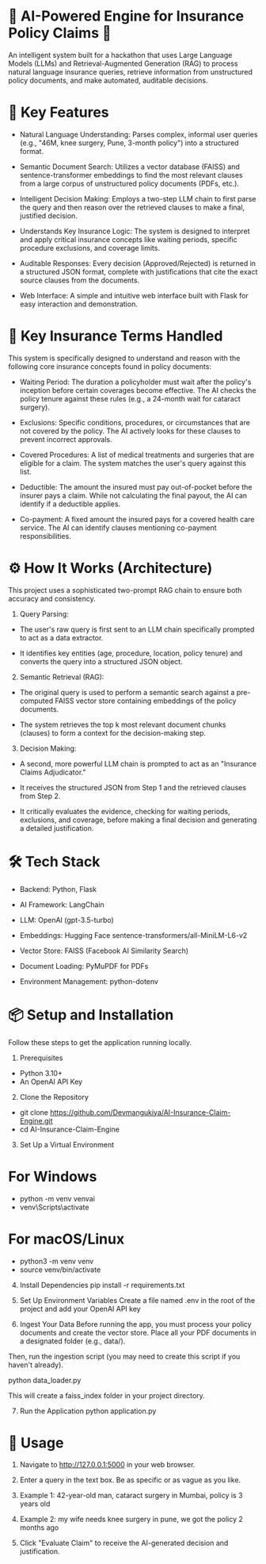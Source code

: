 # 🤖 AI-Powered Engine for Insurance Policy Claims 🤖
An intelligent system built for a hackathon that uses Large Language Models (LLMs) and Retrieval-Augmented Generation (RAG) to process natural language insurance queries, retrieve information from unstructured policy documents, and make automated, auditable decisions.

# 🚀 Key Features
  - Natural Language Understanding: Parses complex, informal user queries (e.g., "46M, knee surgery, Pune, 3-month policy") into a structured format.

  - Semantic Document Search: Utilizes a vector database (FAISS) and sentence-transformer embeddings to find the most relevant clauses from a large corpus of unstructured policy documents (PDFs, etc.).

  - Intelligent Decision Making: Employs a two-step LLM chain to first parse the query and then reason over the retrieved clauses to make a final, justified decision.

  - Understands Key Insurance Logic: The system is designed to interpret and apply critical insurance concepts like waiting periods, specific procedure exclusions, and coverage limits.

  - Auditable Responses: Every decision (Approved/Rejected) is returned in a structured JSON format, complete with justifications that cite the exact source clauses from the documents.

  - Web Interface: A simple and intuitive web interface built with Flask for easy interaction and demonstration.

# 🔑 Key Insurance Terms Handled
This system is specifically designed to understand and reason with the following core insurance concepts found in policy documents:

  - Waiting Period: The duration a policyholder must wait after the policy's inception before certain coverages become effective. The AI checks the policy tenure against these rules (e.g., a 24-month wait for cataract surgery).

  - Exclusions: Specific conditions, procedures, or circumstances that are not covered by the policy. The AI actively looks for these clauses to prevent incorrect approvals.

  - Covered Procedures: A list of medical treatments and surgeries that are eligible for a claim. The system matches the user's query against this list.

  - Deductible: The amount the insured must pay out-of-pocket before the insurer pays a claim. While not calculating the final payout, the AI can identify if a deductible applies.

  - Co-payment: A fixed amount the insured pays for a covered health care service. The AI can identify clauses mentioning co-payment responsibilities.

# ⚙️ How It Works (Architecture)
This project uses a sophisticated two-prompt RAG chain to ensure both accuracy and consistency.

1. Query Parsing:

  - The user's raw query is first sent to an LLM chain specifically prompted to act as a data extractor.

  - It identifies key entities (age, procedure, location, policy tenure) and converts the query into a structured JSON object.

2. Semantic Retrieval (RAG):

  - The original query is used to perform a semantic search against a pre-computed FAISS vector store containing embeddings of the policy documents.

  - The system retrieves the top k most relevant document chunks (clauses) to form a context for the decision-making step.

3. Decision Making:

  - A second, more powerful LLM chain is prompted to act as an "Insurance Claims Adjudicator."

  - It receives the structured JSON from Step 1 and the retrieved clauses from Step 2.

  - It critically evaluates the evidence, checking for waiting periods, exclusions, and coverage, before making a final decision and generating a detailed justification.

# 🛠️ Tech Stack
- Backend: Python, Flask

- AI Framework: LangChain

- LLM: OpenAI (gpt-3.5-turbo)

- Embeddings: Hugging Face sentence-transformers/all-MiniLM-L6-v2

- Vector Store: FAISS (Facebook AI Similarity Search)

- Document Loading: PyMuPDF for PDFs

- Environment Management: python-dotenv

# 📦 Setup and Installation
Follow these steps to get the application running locally.

1. Prerequisites
  - Python 3.10+
  - An OpenAI API Key

2. Clone the Repository
  - git clone https://github.com/Devmangukiya/AI-Insurance-Claim-Engine.git
  - cd AI-Insurance-Claim-Engine


3. Set Up a Virtual Environment
# For Windows
  - python -m venv venvai
  - venv\Scripts\activate

# For macOS/Linux
  - python3 -m venv venv
  - source venv/bin/activate


4. Install Dependencies
pip install -r requirements.txt


5. Set Up Environment Variables
Create a file named .env in the root of the project and add your OpenAI API key



6. Ingest Your Data
Before running the app, you must process your policy documents and create the vector store. Place all your PDF documents in a designated folder (e.g., data/).

Then, run the ingestion script (you may need to create this script if you haven't already).

python data_loader.py


This will create a faiss_index folder in your project directory.

7. Run the Application
python application.py


# 🚀 Usage
1. Navigate to http://127.0.0.1:5000 in your web browser.

2. Enter a query in the text box. Be as specific or as vague as you like.

3. Example 1: 42-year-old man, cataract surgery in Mumbai, policy is 3 years old

4. Example 2: my wife needs knee surgery in pune, we got the policy 2 months ago

5. Click "Evaluate Claim" to receive the AI-generated decision and justification.